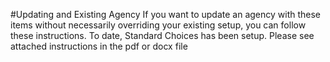 #Updating and Existing Agency
If you want to update an agency with these items without necessarily overriding your existing setup, you can follow these instructions.
To date, Standard Choices has been setup.  Please see attached instructions in the pdf or docx file
